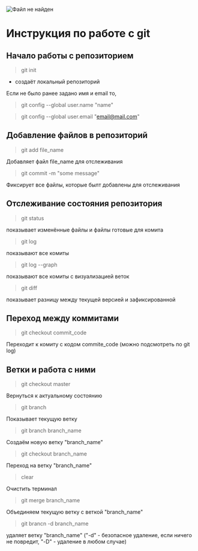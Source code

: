 ![Файл не найден](git.png)
# Инструкция по работе с git

## Начало работы с репозиторием
> git init 
* создаёт локальный репозиторий

Если не было ранее задано имя и email то,
> git config --global user.name "name"

> git config --global user.email "email@mail.com"

## Добавление файлов в репозиторий
> git add file_name

Добавляет файл file_name для отслеживания
> git commit -m "some message"

Фиксирует все файлы, которые былт добавлены для отслеживания

## Отслеживание состояния репозитория
> git status

показывает изменённые файлы и файлы готовые для комита

> git log

показывают все комиты

>git log --graph

показывают все комиты с визуализацией веток


>git diff

показывает разницу между текущей версией и зафиксированной

## Переход между коммитами

>git checkout commit_code

Переходит к комиту с кодом commite_code (можно подсмотреть по git log)

## Ветки и работа с ними

>git checkout master

Вернуться к актуальному состоянию

> git branch

Показывает текущую ветку

>git branch branch_name

Создаём новую ветку "branch_name"

>git checkout branch_name

Переход на ветку "branch_name"

>clear 

Очистить терминал

>git merge branch_name

Объединяем текущую ветку с веткой "branch_name"

>git brancn -d branch_name

удаляет ветку "branch_name"
("-d" - безопасное удаление, если ничего не повредит, "-D" - удаление в любом случае)


